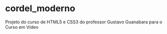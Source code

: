 # cordel_moderno
 Projeto do curso de HTML5 e CSS3 do professor Gustavo Guanabara para o Curso em Vídeo
